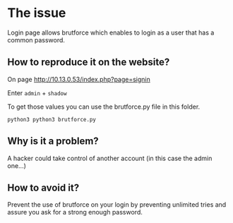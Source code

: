 # The issue
Login page allows brutforce which enables to login as a user that has a common password.

## How to reproduce it on the website?
On page  http://10.13.0.53/index.php?page=signin

Enter `admin` + `shadow`

To get those values you can use the brutforce.py file in this folder.

```python3 python3 brutforce.py ```


## Why is it a problem?
A hacker could take control of another account (in this case the admin one...)

## How to avoid it?
Prevent the use of brutforce on your login by preventing unlimited tries and assure you ask for a strong enough password.
